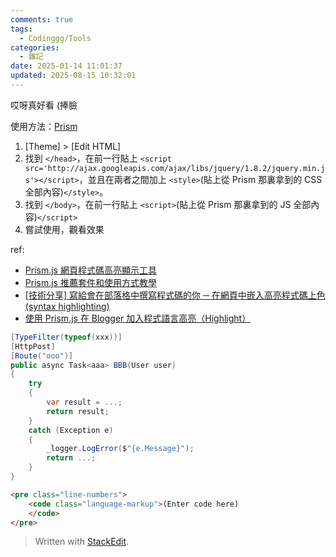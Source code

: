 ```yaml
---
comments: true
tags:
  - Codinggg/Tools
categories:
  - 雜記
date: 2025-01-14 11:01:37
updated: 2025-08-15 10:32:01
---
```


哎呀真好看 (捧臉

<!-- more -->

使用方法：[Prism](https://prismjs.com/)

1. [Theme] > [Edit HTML]    
2. 找到 `</head>`，在前一行貼上 `<script src='http://ajax.googleapis.com/ajax/libs/jquery/1.8.2/jquery.min.js'></script>`，並且在兩者之間加上 `<style>`(貼上從 Prism 那裏拿到的 CSS 全部內容)`</style>`。    
3. 找到 `</body>`，在前一行貼上 `<script>`(貼上從 Prism 那裏拿到的 JS 全部內容)`</script>`    
4. 嘗試使用，觀看效果
  

ref: 

- [Prism.js 網頁程式碼高亮顯示工具](https://www.blogger.com/blog/post/edit/6558487227761678795/3425602686891804413#)
- [Prism.js 推薦套件和使用方式教學](https://www.blogger.com/blog/post/edit/6558487227761678795/3425602686891804413#)
- [[技術分享] 寫給會在部落格中撰寫程式碼的你 ─ 在網頁中嵌入高亮程式碼上色 (syntax highlighting)](https://www.blogger.com/blog/post/edit/6558487227761678795/3425602686891804413#)
- [使用 Prism.js 在 Blogger 加入程式語言高亮（Highlight）](https://www.blogger.com/blog/post/edit/6558487227761678795/3425602686891804413#)

  

```csharp
[TypeFilter(typeof(xxx))]
[HttpPost]
[Route("ooo")]
public async Task<aaa> BBB(User user)
{
    try
    {
        var result = ...;
        return result;
    }
    catch (Exception e)
    {
        _logger.LogError($"{e.Message}");
        return ...;
    }
}
```

```html
<pre class="line-numbers">
	<code class="language-markup">(Enter code here)
	</code>
</pre>
```


> Written with [StackEdit](https://stackedit.io/).